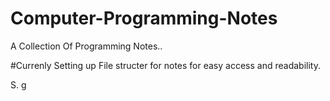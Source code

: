 # Computer-Programming-Notes
A Collection Of Programming Notes..

#Currenly Setting up File structer for notes for easy access and readability.

S. 
g